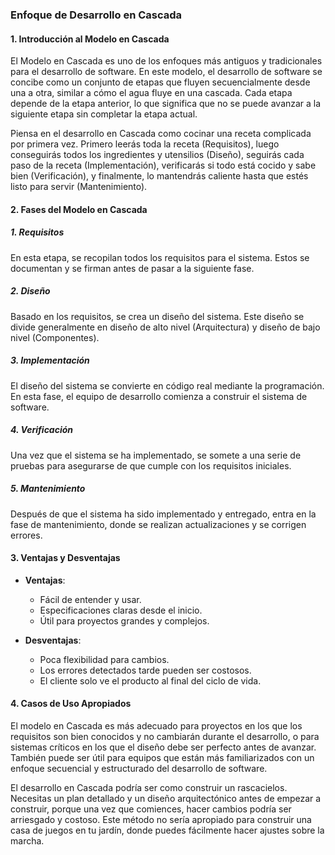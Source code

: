 ### Enfoque de Desarrollo en Cascada

#### 1. Introducción al Modelo en Cascada

El Modelo en Cascada es uno de los enfoques más antiguos y tradicionales para el desarrollo de software. En este modelo, el desarrollo de software se concibe como un conjunto de etapas que fluyen secuencialmente desde una a otra, similar a cómo el agua fluye en una cascada. Cada etapa depende de la etapa anterior, lo que significa que no se puede avanzar a la siguiente etapa sin completar la etapa actual.

Piensa en el desarrollo en Cascada como cocinar una receta complicada por primera vez. Primero leerás toda la receta (Requisitos), luego conseguirás todos los ingredientes y utensilios (Diseño), seguirás cada paso de la receta (Implementación), verificarás si todo está cocido y sabe bien (Verificación), y finalmente, lo mantendrás caliente hasta que estés listo para servir (Mantenimiento).

#### 2. Fases del Modelo en Cascada

##### 1. Requisitos

En esta etapa, se recopilan todos los requisitos para el sistema. Estos se documentan y se firman antes de pasar a la siguiente fase.

##### 2. Diseño

Basado en los requisitos, se crea un diseño del sistema. Este diseño se divide generalmente en diseño de alto nivel (Arquitectura) y diseño de bajo nivel (Componentes).

##### 3. Implementación

El diseño del sistema se convierte en código real mediante la programación. En esta fase, el equipo de desarrollo comienza a construir el sistema de software.

##### 4. Verificación

Una vez que el sistema se ha implementado, se somete a una serie de pruebas para asegurarse de que cumple con los requisitos iniciales.

##### 5. Mantenimiento

Después de que el sistema ha sido implementado y entregado, entra en la fase de mantenimiento, donde se realizan actualizaciones y se corrigen errores.

#### 3. Ventajas y Desventajas

- **Ventajas**: 
  - Fácil de entender y usar.
  - Especificaciones claras desde el inicio.
  - Útil para proyectos grandes y complejos.
  
- **Desventajas**: 
  - Poca flexibilidad para cambios.
  - Los errores detectados tarde pueden ser costosos.
  - El cliente solo ve el producto al final del ciclo de vida.

#### 4. Casos de Uso Apropiados

El modelo en Cascada es más adecuado para proyectos en los que los requisitos son bien conocidos y no cambiarán durante el desarrollo, o para sistemas críticos en los que el diseño debe ser perfecto antes de avanzar. También puede ser útil para equipos que están más familiarizados con un enfoque secuencial y estructurado del desarrollo de software.

El desarrollo en Cascada podría ser como construir un rascacielos. Necesitas un plan detallado y un diseño arquitectónico antes de empezar a construir, porque una vez que comiences, hacer cambios podría ser arriesgado y costoso. Este método no sería apropiado para construir una casa de juegos en tu jardín, donde puedes fácilmente hacer ajustes sobre la marcha.